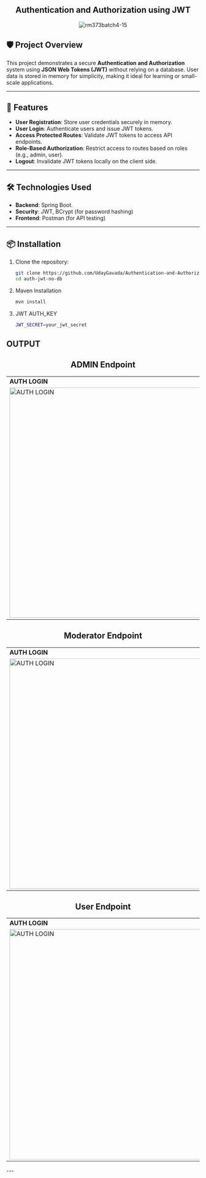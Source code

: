 <div align="center">
   
   ## Authentication and Authorization using JWT
</div>
<div align="center">
   
![rm373batch4-15](https://github.com/user-attachments/assets/40a8979a-0072-4172-a0db-b61b7aad7457)
</div>

## 🛡️ Project Overview

This project demonstrates a secure **Authentication and Authorization** system using **JSON Web Tokens (JWT)** without relying on a database. User data is stored in memory for simplicity, making it ideal for learning or small-scale applications.

---

## 🚀 Features

- **User Registration**: Store user credentials securely in memory.
- **User Login**: Authenticate users and issue JWT tokens.
- **Access Protected Routes**: Validate JWT tokens to access API endpoints.
- **Role-Based Authorization**: Restrict access to routes based on roles (e.g., admin, user).
- **Logout**: Invalidate JWT tokens locally on the client side.

---

## 🛠️ Technologies Used

- **Backend**: Spring Boot.
- **Security**: JWT, BCrypt (for password hashing)
- **Frontend**: Postman (for API testing)

---

## 📦 Installation

1. Clone the repository:
   ```bash
   git clone https://github.com/UdayGavada/Authentication-and-Authorization.git
   cd auth-jwt-no-db
2. Maven Installation
   ```bash
   mvn install
3. JWT AUTH_KEY
   ```bash
   JWT_SECRET=your_jwt_secret
   

## OUTPUT

<div align="center">

   ## ADMIN Endpoint
</div>
<table>
  <tr>
    <td><strong>AUTH LOGIN</strong></td>
     <td><strong>ADMIN ACESS</strong></td>
  </tr>
  <tr>
    <td><img src="https://github.com/user-attachments/assets/4c336a0b-9220-46d1-bcda-244ab6c1aa02" alt="AUTH LOGIN" width="600"></td>
    <td><img src="https://github.com/user-attachments/assets/5a571aca-c9ad-4c05-a896-a46ac5c5b046" alt="MODERATOR ACESS" width="600"></td>
  </tr>
</table>

<div align="center">

   ## Moderator Endpoint
</div>
<table>
  <tr>
    <td><strong>AUTH LOGIN</strong></td>
     <td><strong>MODERATOR ACESS</strong></td>
  </tr>
  <tr>
    <td><img src="https://github.com/user-attachments/assets/af7c2662-a339-4d86-83cc-ba66ebe2f93d" alt="AUTH LOGIN" width="600"></td>
    <td><img src="https://github.com/user-attachments/assets/b8cc1e2b-9609-4225-9373-8a18697b1cd1" alt="MODERATOR ACESS" width="600"></td>
  </tr>
</table>

<div align="center">

   ## User Endpoint
</div>
<table>
  <tr>
    <td><strong>AUTH LOGIN</strong></td>
     <td><strong>USER ACESS</strong></td>
  </tr>
  <tr>
    <td><img src="https://github.com/user-attachments/assets/af7c2662-a339-4d86-83cc-ba66ebe2f93d" alt="AUTH LOGIN" width="600"></td>
    <td><img src="https://github.com/user-attachments/assets/b8cc1e2b-9609-4225-9373-8a18697b1cd1" alt="MODERATOR ACESS" width="600"></td>
  </tr>
</table>
---


